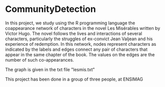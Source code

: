 # CommunityDetection
In this project, we  study using the R programming language the coappearance network of characters in the novel Les Misérables written by Victor Hugo. The novel follows the lives and interactions of several characters, particularly the struggles of ex-convict Jean Valjean and his experience of redemption. In this network, nodes represent characters as indicated by the labels and edges connect any pair of characters that appear in the same chapter of the book. The values on the edges are the number of such co-appearances.

The graph is given in the txt file "lesmis.txt"

This project has been done in a group of three people, at ENSIMAG
